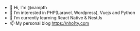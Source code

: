 - 👋 Hi, I’m @nampth
- 👀 I’m interested in PHP(Laravel, Wordpress), Vuejs and Python
- 🌱 I’m currently learning React Native & NestJs
- 📫 My personal blog https://nho1ty.com

<!---
nampth/nampth is a ✨ special ✨ repository because its `README.md` (this file) appears on your GitHub profile.
You can click the Preview link to take a look at your changes.
--->
